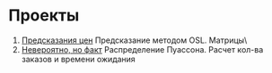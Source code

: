 # Проекты

1.	[Предсказания цен](https://github.com/NeznaikanaLune/MISIS_DS_Masters_degree_2020/blob/master/math/01_semester/math_project_1_price_prediction.ipynb)
Предсказание методом OSL. Матрицы\
2.	[Невероятно, но факт](https://github.com/NeznaikanaLune/MISIS_DS_Masters_degree_2020/blob/master/math/01_semester/math_project_2_unbelievable_but_true.ipynb)
Распределение Пуассона. Расчет кол-ва заказов и времени ожидания

